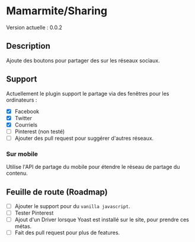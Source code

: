 # Mamarmite/Sharing
Version actuelle : 0.0.2

## Description
Ajoute des boutons pour partager des sur les réseaux sociaux.

## Support
Actuellement le plugin support le partage via des fenêtres pour les ordinateurs :
- [X] Facebook
- [X] Twitter
- [X] Courriels
- [ ] Pinterest (non testé)
- [ ] Ajouter des pull request pour suggérer d'autres réseaux.

### Sur mobile
Utilise l'API de partage du mobile pour étendre le réseau de partage du contenu.

## Feuille de route (Roadmap)
- [ ] Ajouter le support pour du `vanilla javascript`.
- [ ] Tester Pinterest
- [ ] Ajout d'un Driver lorsque Yoast est installé sur le site, pour prendre ces métas.
- [ ] Fait des pull request pour plus de features.